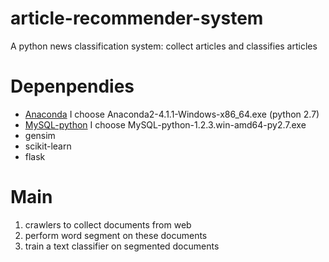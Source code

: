 # article-recommender-system
A python news classification system: collect articles and classifies articles

# Depenpendies
* [Anaconda](https://www.continuum.io/downloads#_windows) I choose Anaconda2-4.1.1-Windows-x86_64.exe (python 2.7)
* [MySQL-python](http://www.codegood.com/download/11/) I choose MySQL-python-1.2.3.win-amd64-py2.7.exe 
* gensim
* scikit-learn
* flask

# Main
1. crawlers to collect documents from web
2. perform word segment on these documents
3. train a text classifier on segmented documents
